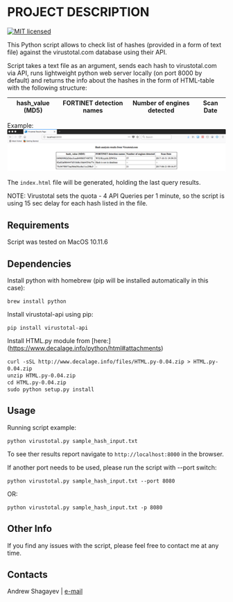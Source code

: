 # PROJECT DESCRIPTION #
[![MIT licensed][mit-badge]][mit-link]

This Python script allows to check list of hashes (provided in a form of text file) against the virustotal.com database
using their API.

Script takes a text file as an argument, sends each hash to virustotal.com via API, runs lightweight python web server locally (on port 8000 by default) and returns the info about the hashes in the form of HTML-table with the following structure:

| hash_value (MD5)  | FORTINET detection names | Number of engines detected | Scan Date |
|-------------------|--------------------------|----------------------------|-----------|

Example:
![alt Output example](./img.png)

The `index.html` file will be generated, holding the last query results.

NOTE:
Virustotal sets the quota - 4 API Queries per 1 minute, so the script is using 15 sec delay for each hash listed in
the file.

## Requirements ##
Script was tested on MacOS 10.11.6

## Dependencies ##
Install python with homebrew (pip will be installed automatically in this case):

    brew install python

Install virustotal-api using pip:

    pip install virustotal-api

Install HTML.py module from [here:] (https://www.decalage.info/python/html#attachments)

    curl -sSL http://www.decalage.info/files/HTML.py-0.04.zip > HTML.py-0.04.zip
    unzip HTML.py-0.04.zip
    cd HTML.py-0.04.zip
    sudo python setup.py install

## Usage ##
Running script example:

    python virustotal.py sample_hash_input.txt

To see ther results report navigate to `http://localhost:8000` in the browser.

If another port needs to be used, please run the script with --port switch:

    python virustotal.py sample_hash_input.txt --port 8080

OR:

    python virustotal.py sample_hash_input.txt -p 8080

## Other Info ##

If you find any issues with the script, please feel free to contact me at any time.

## Contacts ##
Andrew Shagayev | [e-mail](mailto:drewshg@gmail.com)

[mit-badge]: https://img.shields.io/badge/license-MIT-blue.svg
[mit-link]: https://raw.githubusercontent.com/drew-kun/virustotal-api-hashcheck/master/LICENSE
